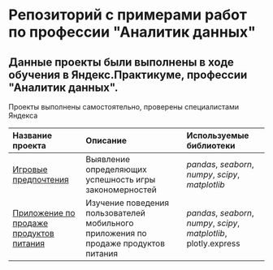 # Репозиторий с примерами работ по профессии "Аналитик данных"

## Данные проекты были выполнены в ходе обучения в Яндекс.Практикуме, профессии "Аналитик данных".

Проекты выполнены самостоятельно, проверены специалистами Яндекса

| Название проекта | Описание | Используемые библиотеки | 
| :---------------------- | :---------------------- | :---------------------- |
| [Игровые предпочтения](1_project_games) | Выявление определяющих успешность игры закономерностей| *pandas*, *seaborn*, *numpy*, *scipy*, *matplotlib* |
| [Приложение по продаже продуктов питания](2_food_market) |  Изучение поведения пользователей мобильного приложения по продаже продуктов питания| *pandas*, *seaborn*, *numpy*, *scipy*, *matplotlib*, plotly.express |
